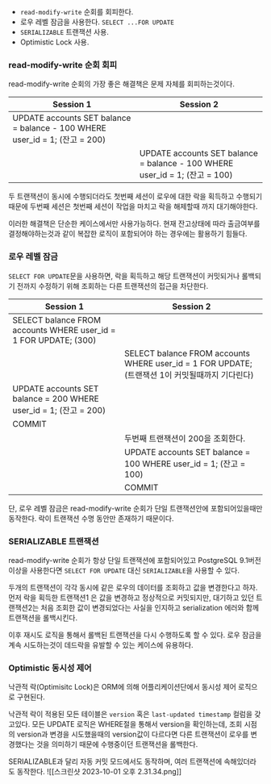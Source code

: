 - `read-modify-write` 순회를 회피한다.
- 로우 레벨 잠금을 사용한다. `SELECT ...FOR UPDATE`
- `SERIALIZABLE` 트랜잭션 사용.
- Optimistic Lock 사용.
### read-modify-write 순회 회피

read-modify-write 순회의 가장 좋은 해결책은 문제 자체를 회피하는것이다.

|Session 1| Session 2|
|-|-|
|UPDATE accounts SET balance = balance - 100 WHERE user_id = 1; (잔고 = 200)||
||UPDATE accounts SET balance = balance - 100 WHERE user_id = 1; (잔고 = 100)|

두 트랜잭션이 동시에 수행되더라도 첫번째 세션이 로우에 대한 락을 획득하고 수행되기 때문에 두번째 세션은 첫번째 세션이 작업을 마치고 락을 해제할때 까지 대기해야한다.

이러한 해결책은 단순한 케이스에서만 사용가능하다. 현재 잔고상태에 따라 출금여부를 결정해야하는것과 같이 복잡한 로직이 포함되어야 하는 경우에는 활용하기 힘들다.
### 로우 레벨 잠금

`SELECT FOR UPDATE`문을 사용하면, 락을 획득하고 해당 트랜잭션이 커밋되거나 롤백되기 전까지 수정하기 위해 조회하는 다른 트랜잭션의 접근을 차단한다.

|Session 1| Session 2|
|-|-|
|SELECT balance FROM accounts WHERE user_id = 1 FOR UPDATE; (300)||
||SELECT balance FROM accounts WHERE user_id = 1 FOR UPDATE; (트랜잭션 1이 커밋될때까지 기다린다)|
|UPDATE accounts SET balance = 200 WHERE user_id = 1; (잔고 = 200)||
|COMMIT||
||두번째 트랜잭션이 200을 조회한다.|
||UPDATE accounts SET balance = 100 WHERE user_id = 1; (잔고 = 100)|
||COMMIT|

단, 로우 레벨 잠금은 read-modify-write 순회가 단일 트랜잭션안에 포함되어있을때만 동작한다. 락이 트랜잭션 수명 동안만 존재하기 때문이다.
### SERIALIZABLE 트랜잭션

read-modify-write 순회가 항상 단일 트랜잭션에 포함되어있고 PostgreSQL 9.1버전 이상을 사용한다면 `SELECT FOR UPDATE` 대신 `SERIALIZABLE`을 사용할 수 있다.

두개의 트랜잭션이 각각 동시에 같은 로우의 데이터를 조회하고 값을 변경한다고 하자. 먼저 락을 획득한 트랜잭션1 은 값을 변경하고 정상적으로 커밋되지만, 대기하고 있던 트랜잭션2는 처음 조회한 값이 변경되었다는 사실을 인지하고 serialization 에러와 함께 트랜잭션을 롤백시킨다.

이후 재시도 로직을 통해서 롤백된 트랜잭션을 다시 수행하도록 할 수 있다. 
로우 잠금을 계속 시도하는것이 데드락을 유발할 수 있는 케이스에 유용하다.
### Optimistic 동시성 제어

낙관적 락(Optimisitc Lock)은 ORM에 의해 어플리케이션단에서 동시성 제어 로직으로 구현된다.

낙관적 락이 적용된 모든 테이블은 `version` 혹은 `last-updated timestamp` 컬럼을 갖고있다. 모든 UPDATE 로직은 WHERE절을 통해서 version을 확인하는데, 조회 시점의 version과 변경을 시도했을때의 version값이 다르다면 다른 트랜잭션이 로우를 변경했다는 것을 의미하기 때문에 수행중이던 트랜잭션을 롤백한다.

SERIALIZABLE과 달리 자동 커밋 모드에서도 동작하며, 여러 트랜잭션에 속해있더라도 동작한다.
![[스크린샷 2023-10-01 오후 2.31.34.png]]